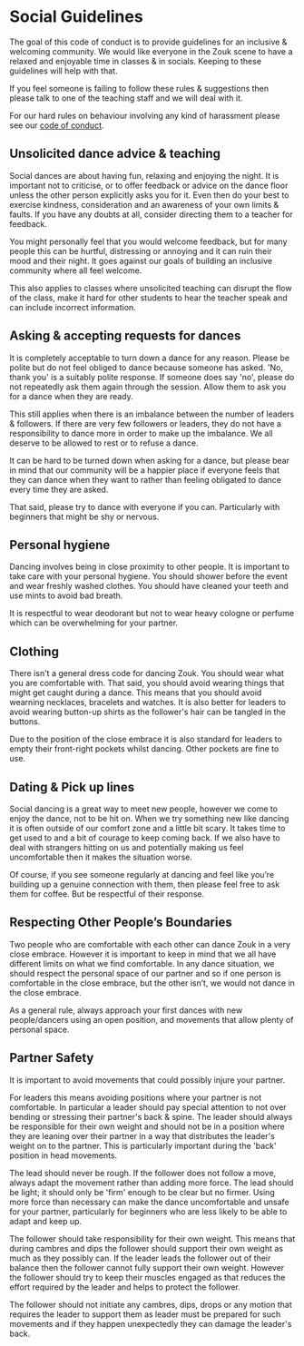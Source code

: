 
# Social Guidelines

The goal of this code of conduct is to provide guidelines for an inclusive & welcoming community. We
would like everyone in the Zouk scene to have a relaxed and enjoyable time in classes & in socials.
Keeping to these guidelines will help with that.

If you feel someone is failing to follow these rules & suggestions then please talk to one of the
teaching staff and we will deal with it.

For our hard rules on behaviour involving any kind of harassment please see our [code of
conduct](https://github.com/michaeljones/dance-code-of-conduct/blob/master/Code.md).


## Unsolicited dance advice & teaching

Social dances are about having fun, relaxing and enjoying the night. It is important not to
criticise, or to offer feedback or advice on the dance floor unless the other person explicitly asks
you for it. Even then do your best to exercise kindness, consideration and an awareness of your own
limits & faults. If you have any doubts at all, consider directing them to a teacher for feedback.

You might personally feel that you would welcome feedback, but for many people this can be hurtful,
distressing or annoying and it can ruin their mood and their night. It goes against our goals of
building an inclusive community where all feel welcome.

This also applies to classes where unsolicited teaching can disrupt the flow of the class, make it
hard for other students to hear the teacher speak and can include incorrect information.


## Asking & accepting requests for dances

It is completely acceptable to turn down a dance for any reason. Please be polite but do not feel
obliged to dance because someone has asked. 'No, thank you' is a suitably polite response. If
someone does say 'no', please do not repeatedly ask them again through the session. Allow them to
ask you for a dance when they are ready.

This still applies when there is an imbalance between the number of leaders & followers. If there
are very few followers or leaders, they do not have a responsibility to dance more in order to make
up the imbalance. We all deserve to be allowed to rest or to refuse a dance.

It can be hard to be turned down when asking for a dance, but please bear in mind that our community
will be a happier place if everyone feels that they can dance when they want to rather than feeling
obligated to dance every time they are asked. 

That said, please try to dance with everyone if you can. Particularly with beginners that might be
shy or nervous.


## Personal hygiene

Dancing involves being in close proximity to other people. It is important to take care with your
personal hygiene. You should shower before the event and wear freshly washed clothes. You should
have cleaned your teeth and use mints to avoid bad breath.

It is respectful to wear deodorant but not to wear heavy cologne or perfume which can be
overwhelming for your partner.


## Clothing

There isn't a general dress code for dancing Zouk. You should wear what you are comfortable with.
That said, you should avoid wearing things that might get caught during a dance. This means that you
should avoid wearning necklaces, bracelets and watches. It is also better for leaders to avoid
wearing button-up shirts as the follower's hair can be tangled in the buttons.

Due to the position of the close embrace it is also standard for leaders to empty their front-right
pockets whilst dancing. Other pockets are fine to use.


## Dating & Pick up lines

Social dancing is a great way to meet new people, however we come to enjoy the dance, not to be hit
on. When we try something new like dancing it is often outside of our comfort zone and a little bit
scary. It takes time to get used to and a bit of courage to keep coming back. If we also have to
deal with strangers hitting on us and potentially making us feel uncomfortable then it makes the
situation worse. 

Of course, if you see someone regularly at dancing and feel like you’re building up a genuine
connection with them, then please feel free to ask them for coffee. But be respectful of their
response.


## Respecting Other People’s Boundaries

Two people who are comfortable with each other can dance Zouk in a very close embrace. However it is
important to keep in mind that we all have different limits on what we find comfortable. In any
dance situation, we should respect the personal space of our partner and so if one person is
comfortable in the close embrace, but the other isn’t, we would not dance in the close embrace.

As a general rule, always approach your first dances with new people/dancers using an open position,
and movements that allow plenty of personal space.


## Partner Safety

It is important to avoid movements that could possibly injure your partner.

For leaders this means avoiding positions where your partner is not comfortable. In particular a
leader should pay special attention to not over bending or stressing their partner's back & spine.
The leader should always be responsible for their own weight and should not be in a position where
they are leaning over their partner in a way that distributes the leader's weight on to the partner.
This is particularly important during the 'back' position in head movements.

The lead should never be rough. If the follower does not follow a move, always adapt the
movement rather than adding more force. The lead should be light; it should only be 'firm' enough
to be clear but no firmer. Using more force than necessary can make the dance uncomfortable and
unsafe for your partner, particularly for beginners who are less likely to be able to adapt and keep
up.

The follower should take responsibility for their own weight. This means that during cambres and
dips the follower should support their own weight as much as they possibly can. If the leader leads
the follower out of their balance then the follower cannot fully support their own weight.  However
the follower should try to keep their muscles engaged as that reduces the effort required by the
leader and helps to protect the follower.

The follower should not initiate any cambres, dips, drops or any motion that requires the leader to
support them as leader must be prepared for such movements and if they happen unexpectedly they can
damage the leader's back.
